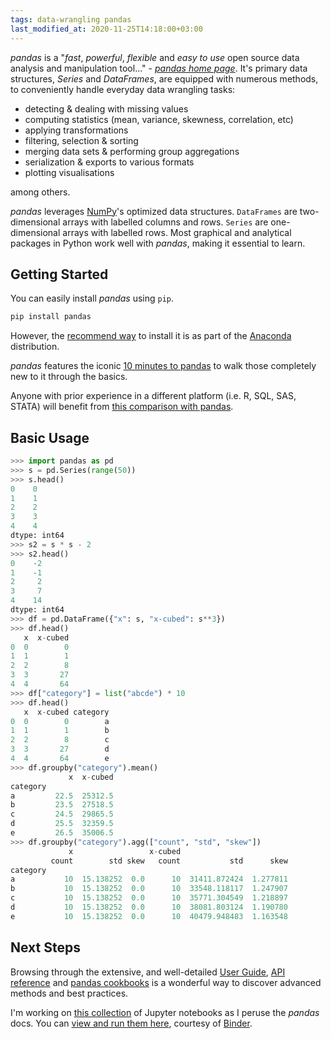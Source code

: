 ```yaml
---
tags: data-wrangling pandas
last_modified_at: 2020-11-25T14:18:00+03:00
---
```

*pandas* is a "*fast*, *powerful*, *flexible* and *easy to use* open source data analysis and manipulation tool..." - *[pandas home page][1]*. It's primary data structures, *Series* and *DataFrames*, are equipped with numerous methods, to conveniently handle everyday data wrangling tasks:

- detecting & dealing with missing values
- computing statistics (mean, variance, skewness, correlation, etc)
- applying transformations
- filtering, selection & sorting
- merging data sets & performing group aggregations
- serialization & exports to various formats
- plotting visualisations

among others.

*pandas* leverages [NumPy][12]'s optimized data structures. `DataFrames` are two-dimensional arrays with labelled columns and rows. `Series` are one-dimensional arrays with labelled rows. Most graphical and analytical packages in Python work well with *pandas*, making it essential to learn.

## Getting Started

You can easily install *pandas* using `pip`.

```bash
pip install pandas
```

However, the [recommend way][2] to install it is as part of the [Anaconda][3] distribution.

*pandas* features the iconic [10 minutes to pandas][4] to walk those completely new to it through the basics.

Anyone with prior experience in a different platform (i.e. R, SQL, SAS, STATA) will benefit from [this comparison with pandas][5].

## Basic Usage

```python
>>> import pandas as pd
>>> s = pd.Series(range(50))
>>> s.head()
0    0
1    1
2    2
3    3
4    4
dtype: int64
>>> s2 = s * s - 2
>>> s2.head()
0    -2
1    -1
2     2
3     7
4    14
dtype: int64
>>> df = pd.DataFrame({"x": s, "x-cubed": s**3})
>>> df.head()
   x  x-cubed
0  0        0
1  1        1
2  2        8
3  3       27
4  4       64
>>> df["category"] = list("abcde") * 10
>>> df.head()
   x  x-cubed category
0  0        0        a
1  1        1        b
2  2        8        c
3  3       27        d
4  4       64        e
>>> df.groupby("category").mean()
             x  x-cubed
category               
a         22.5  25312.5
b         23.5  27518.5
c         24.5  29865.5
d         25.5  32359.5
e         26.5  35006.5
>>> df.groupby("category").agg(["count", "std", "skew"])
             x                 x-cubed                        
         count        std skew   count           std      skew
category                                                      
a           10  15.138252  0.0      10  31411.872424  1.277811
b           10  15.138252  0.0      10  33548.118117  1.247907
c           10  15.138252  0.0      10  35771.304549  1.218897
d           10  15.138252  0.0      10  38081.803124  1.190780
e           10  15.138252  0.0      10  40479.948483  1.163548
```

## Next Steps

Browsing through the extensive, and well-detailed [User Guide][6], [API reference][7] and [pandas cookbooks][8] is a wonderful way to discover advanced methods and best practices.

I'm working on [this collection][9] of Jupyter notebooks as I peruse the *pandas* docs. You can [view and run them here][10], courtesy of [Binder][11].

[1]: https://pandas.pydata.org
[2]: https://pandas.pydata.org/docs/getting_started/install.html
[3]: https://docs.continuum.io/anaconda/
[4]: https://pandas.pydata.org/docs/getting_started/10min.html
[5]: https://pandas.pydata.org/docs/getting_started/comparison/index.html
[6]: https://pandas.pydata.org/docs/user_guide/index.html
[7]: https://pandas.pydata.org/docs/reference/index.html
[8]: https://pandas.pydata.org/docs/user_guide/cookbook.html
[9]: https://github.com/Tim-Abwao/learning-pandas
[10]: https://mybinder.org/v2/gh/Tim-Abwao/learning-pandas/HEAD
[11]: https://mybinder.org
[12]: https://numpy.org
